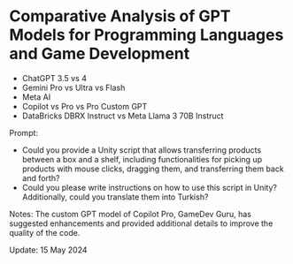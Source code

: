 # Comparative Analysis of GPT Models for Programming Languages and Game Development

- ChatGPT 3.5 vs 4 
- Gemini Pro vs Ultra vs Flash
- Meta AI 
- Copilot vs Pro vs Pro Custom GPT
- DataBricks DBRX Instruct vs Meta Llama 3 70B Instruct

Prompt:
- Could you provide a Unity script that allows transferring products between a box and a shelf, including functionalities for picking up products with mouse clicks, dragging them, and transferring them back and forth?
- Could you please write instructions on how to use this script in Unity? Additionally, could you translate them into Turkish?

Notes: The custom GPT model of Copilot Pro, GameDev Guru, has suggested enhancements and provided additional details to improve the quality of the code.

Update: 15 May 2024
